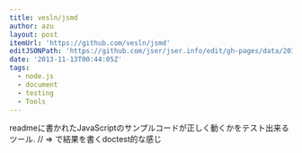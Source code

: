```yaml
---
title: vesln/jsmd
author: azu
layout: post
itemUrl: 'https://github.com/vesln/jsmd'
editJSONPath: 'https://github.com/jser/jser.info/edit/gh-pages/data/2013/11/index.json'
date: '2013-11-13T00:44:05Z'
tags:
  - node.js
  - document
  - testing
  - Tools
---
```

readmeに書かれたJavaScriptのサンプルコードが正しく動くかをテスト出来るツール.
// => で結果を書くdoctest的な感じ
